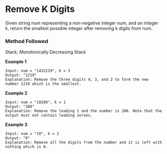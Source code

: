 # Remove K Digits

Given string num representing a non-negative integer num, and an integer k, return the smallest possible integer after removing k digits from num.
 

### Method Followed
Stack, Monotonically Decreasing Stack

**Example 1**
```
Input: num = "1432219", k = 3
Output: "1219"
Explanation: Remove the three digits 4, 3, and 2 to form the new number 1219 which is the smallest.
```

**Example 2**
```
Input: num = "10200", k = 1
Output: "200"
Explanation: Remove the leading 1 and the number is 200. Note that the output must not contain leading zeroes.
```

**Example 3**
```
Input: num = "10", k = 2
Output: "0"
Explanation: Remove all the digits from the number and it is left with nothing which is 0.
```